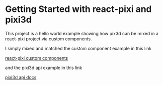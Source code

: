 # Getting Started with react-pixi and pixi3d

This project is a hello world example showing how pix3d can be mixed in a react-pixi project via custom components.

 I simply mixed and matched the custom component example in this link

[react-pixi custom components](https://reactpixi.org/custom-components)

and the pixi3d api example in this link

[pixi3d api docs](https://github.com/jnsmalm/pixi3d#getting-started)
